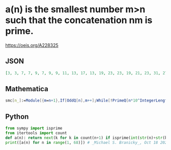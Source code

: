 # a\(n\) is the smallest number m\>n such that the concatenation nm is prime\.
https://oeis.org/A228325
## JSON
```JSON
[3, 3, 7, 7, 9, 7, 9, 9, 11, 13, 17, 13, 19, 23, 23, 19, 21, 23, 31, 27, 29, 37, 33, 37, 31, 33, 29, 33, 39, 37, 37, 51, 43, 49, 39, 37, 39, 47, 43, 49, 53, 43, 49, 47, 47, 49, 51, 61, 51, 51, 53, 61, 81, 71, 57, 57, 79, 61, 81, 67, 63, 63, 67, 69, 69, 73, 79]
```
## Mathematica
```Mathematica
smc[n_]:=Module[{m=n+1},If[OddQ[n],m++];While[!PrimeQ[n*10^IntegerLength[ m]+ m],m=m+2];m]; Array[smc,70] (* _Harvey P. Dale_, Apr 30 2016 *)
```
## Python
```Python
from sympy import isprime
from itertools import count
def a(n): return next(k for k in count(n+1) if isprime(int(str(n)+str(k))))
print([a(n) for n in range(1, 68)]) # _Michael S. Branicky_, Oct 18 2022
```
